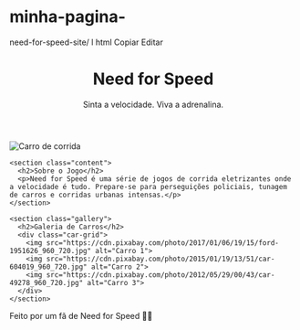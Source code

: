 # minha-pagina-
need-for-speed-site/
l
html
Copiar
Editar
<!DOCTYPE html>
<html lang="pt-BR">
<head>
  <meta charset="UTF-8">
  <meta name="viewport" content="width=device-width, initial-scale=1">
  <title>Need for Speed</title>
  <link rel="stylesheet" href="style.css">
</head>
<body>
  <header>
    <h1>Need for Speed</h1>
    <p>Sinta a velocidade. Viva a adrenalina.</p>
  </header>

  <main>
    <section class="hero">
      <img src="https://images.unsplash.com/photo-1605250843444-2ba8c60e2931?auto=format&fit=crop&w=1400&q=80" alt="Carro de corrida">
    </section>

    <section class="content">
      <h2>Sobre o Jogo</h2>
      <p>Need for Speed é uma série de jogos de corrida eletrizantes onde a velocidade é tudo. Prepare-se para perseguições policiais, tunagem de carros e corridas urbanas intensas.</p>
    </section>

    <section class="gallery">
      <h2>Galeria de Carros</h2>
      <div class="car-grid">
        <img src="https://cdn.pixabay.com/photo/2017/01/06/19/15/ford-1951626_960_720.jpg" alt="Carro 1">
        <img src="https://cdn.pixabay.com/photo/2015/01/19/13/51/car-604019_960_720.jpg" alt="Carro 2">
        <img src="https://cdn.pixabay.com/photo/2012/05/29/00/43/car-49278_960_720.jpg" alt="Carro 3">
      </div>
    </section>
  </main>

  <footer>
    <p>Feito por um fã de Need for Speed 🚗💨</p>
  </footer>

  <script src="script.js"></script>
</body>
</html>
